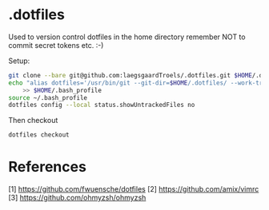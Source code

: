# .dotfiles

Used to version control dotfiles in the home directory remember NOT to commit secret tokens etc. :-)

Setup:

```bash
git clone --bare git@github.com:laegsgaardTroels/.dotfiles.git $HOME/.dotfiles
echo "alias dotfiles='/usr/bin/git --git-dir=$HOME/.dotfiles/ --work-tree=$HOME'" \
    >> $HOME/.bash_profile
source ~/.bash_profile
dotfiles config --local status.showUntrackedFiles no
```

Then checkout 

```bash
dotfiles checkout
```

# References

[1] https://github.com/fwuensche/dotfiles
[2] https://github.com/amix/vimrc
[3] https://github.com/ohmyzsh/ohmyzsh
